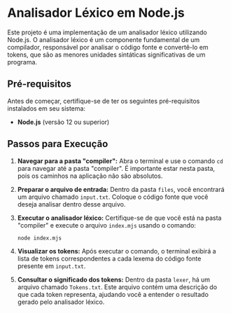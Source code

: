 # Analisador Léxico em Node.js

Este projeto é uma implementação de um analisador léxico utilizando Node.js. O analisador léxico é um componente fundamental de um compilador, responsável por analisar o código fonte e convertê-lo em tokens, que são as menores unidades sintáticas significativas de um programa.

## Pré-requisitos

Antes de começar, certifique-se de ter os seguintes pré-requisitos instalados em seu sistema:

- **Node.js** (versão 12 ou superior)

## Passos para Execução

1. **Navegar para a pasta "compiler":**
   Abra o terminal e use o comando `cd` para navegar até a pasta "compiler". É importante estar nesta pasta, pois os caminhos na aplicação não são absolutos.

2. **Preparar o arquivo de entrada:**
   Dentro da pasta `files`, você encontrará um arquivo chamado `input.txt`. Coloque o código fonte que você deseja analisar dentro desse arquivo.

3. **Executar o analisador léxico:**
   Certifique-se de que você está na pasta "compiler" e execute o arquivo `index.mjs` usando o comando:
   ```bash
   node index.mjs
   ```
4. **Visualizar os tokens:**
   Após executar o comando, o terminal exibirá a lista de tokens correspondentes a cada lexema do código fonte presente em `input.txt`.

5. **Consultar o significado dos tokens:**
   Dentro da pasta `lexer`, há um arquivo chamado `Tokens.txt`. Este arquivo contém uma descrição do que cada token representa, ajudando você a entender o resultado gerado pelo analisador léxico.
